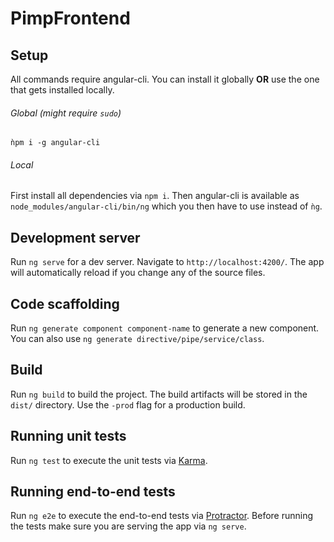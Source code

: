 # PimpFrontend

## Setup
All commands require angular-cli. You can install it globally **OR** use the one that gets installed locally.

###### Global (might require `sudo`)
`ǹpm i -g angular-cli`

###### Local
First install all dependencies via
`npm i`.
Then angular-cli is available as `node_modules/angular-cli/bin/ng` which you then have to use instead of `ǹg`.

## Development server
Run `ng serve` for a dev server. Navigate to `http://localhost:4200/`. The app will automatically reload if you change any of the source files.

## Code scaffolding

Run `ng generate component component-name` to generate a new component. You can also use `ng generate directive/pipe/service/class`.

## Build

Run `ng build` to build the project. The build artifacts will be stored in the `dist/` directory. Use the `-prod` flag for a production build.

## Running unit tests

Run `ng test` to execute the unit tests via [Karma](https://karma-runner.github.io).

## Running end-to-end tests

Run `ng e2e` to execute the end-to-end tests via [Protractor](http://www.protractortest.org/).
Before running the tests make sure you are serving the app via `ng serve`.
